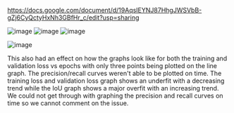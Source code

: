 https://docs.google.com/document/d/19AqsIEYNJ87HhgJWSVbB-gZj6CyQctyHxNh3GBfHr_c/edit?usp=sharing

![image](https://user-images.githubusercontent.com/91106087/200230279-37d88398-4704-4098-9ece-1b5e0749045f.png)
![image](https://user-images.githubusercontent.com/91106087/200230293-6d12ed33-a711-44de-b5d0-ed8394ca82a5.png)
![image](https://user-images.githubusercontent.com/91106087/200230301-2e04d928-e9dd-4544-a7dc-6ab49fb21e21.png)


![image](https://user-images.githubusercontent.com/91106087/200230065-b9888c3f-bf2b-45dd-b7e6-3af2fa64177e.png)


This also had an effect on how the graphs look like for both the training and validation loss vs epochs with only three points being plotted on the line graph. The precision/recall curves weren't able to be plotted on time. The training loss and validation loss graph shows an underfit with a decreasing trend while the IoU graph shows a major overfit with an increasing trend.
We could not get through with graphing the precision and recall curves on time so we cannot comment on the issue.
